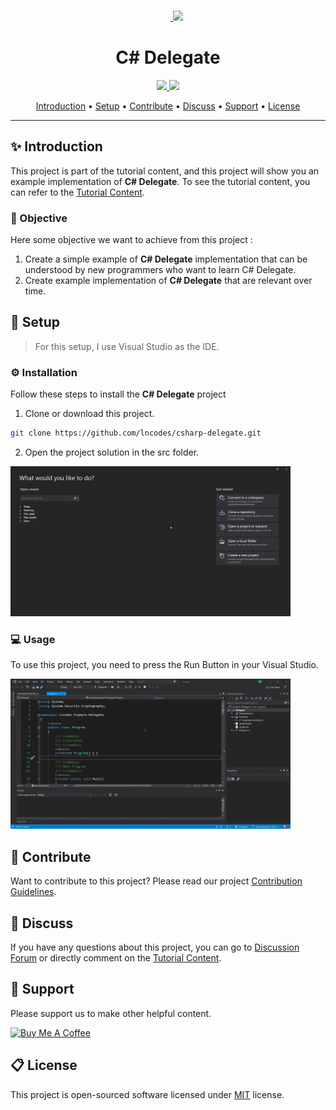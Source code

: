<br>
<p align="center">
  &nbsp;&nbsp;&nbsp;&nbsp;&nbsp;&nbsp;&nbsp;<a href="https://lncodes.com">
    <img src="https://lncodes.com/wp-content/uploads/2020/09/lncodes-logo-animated.gif" height="175"></img>
  </a>
</p>

<h1 align="center">C# Delegate</h1>
<p align="center">
  <a href="https://github.com/lncodes/csharp-delegate/actions/workflows/build.yml">
      <img src="https://github.com/lncodes/csharp-delegate/actions/workflows/build.yml/badge.svg">
  </a> 
  <a href="https://sonarcloud.io/dashboard?id=lncodes_csharp-delegate">
      <img src="https://sonarcloud.io/api/project_badges/measure?project=lncodes_csharp-delegate&metric=alert_status">
  </a>
</p>

<p align="center">
  <a href="#introduction">Introduction</a> •
  <a href="#setup">Setup</a> •
  <a href="#contribute">Contribute</a> •
  <a href="#discuss">Discuss</a> •
  <a href="#support">Support</a> •
  <a href="#license">License</a>
</p>

---

<h2 id="introduction">✨ Introduction</h2>

This project is part of the tutorial content, and this project will show you an example implementation of **C# Delegate**. To see the tutorial content, you can refer to the [Tutorial Content](https://lncodes.com/tutorial/csharp/delegate/). 

<h3 id="objective">🎯 Objective</h3>

Here some objective we want to achieve from this project :
1. Create a simple example of **C# Delegate** implementation that can be understood by new programmers who want to learn C# Delegate.
2. Create example implementation of **C# Delegate** that are relevant over time.

<h2 id="setup">🧰 Setup </h2>

> For this setup, I use Visual Studio as the IDE.
### ⚙️ Installation 
Follow these steps to install the **C# Delegate** project
1. Clone or download this project.
``` bash 
git clone https://github.com/lncodes/csharp-delegate.git
```
2. Open the project solution in the src folder.

<img src="media/open-project.gif" height="240"/>

### 💻 Usage
To use this project, you need to press the Run Button in your Visual Studio.

<img src="media/run-project.gif" height="240"/>

<h2 id="contribute">💖 Contribute</h2>

Want to contribute to this project? Please read our project [Contribution Guidelines](CONTRIBUTING.md).

<h2 id="discuss">💬 Discuss</h2>

If you have any questions about this project, you can go to [Discussion Forum](https://github.com/lncodes/csharp-delegate/discussions) or directly comment on the [Tutorial Content](https://lncodes.com/tutorial/csharp/delegate/).

<h2 id="support">💌 Support</h2>

Please support us to make other helpful content.

<a href="https://www.buymeacoffee.com/lncodes" target="_blank"><img src="https://cdn.buymeacoffee.com/buttons/v2/default-yellow.png" alt="Buy Me A Coffee" height="64"></a>

<h2 id="license"> 📋 License</h2>

This project is open-sourced software licensed under [MIT](https://github.com/lncodes/csharp-delegate/blob/master/LICENSE) license.<br>